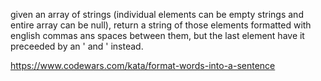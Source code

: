 given an array of strings (individual elements can be empty strings and entire array can be null), return a string of those elements formatted with english commas ans spaces between them, but the last element have it preceeded by an ' and ' instead.

https://www.codewars.com/kata/format-words-into-a-sentence